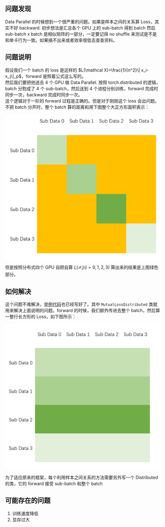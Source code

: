 ## 问题发现
Data Parallel 的时候想到一个很严重的问题。如果是样本之间的关系算 Loss，其实不好 backward. 初步想法是汇总各个 GPU 上的 sub-batch 得到 batch 然后 sub-batch x batch 是相似矩阵的一部分，一定要记得 no shuffle 来测试是不是和单卡行为一致。如果搞不出来或者效率很低去查查资料。

## 问题说明
假设我们一个 batch 的 loss 是这样的 $L(\mathcal X)=\frac{1}{n^2}\|
x_i-x_j\|_p$，forward 是照着公式这么写的。  
然后我们要把他送去 4 个 GPU 做 Data Parallel. 按照 torch.distributed 的逻辑，batch 分割成了 4 个 sub-batch，然后送到 4 个进程分别训练，forward 完成时同步一次，backward 完成时同步一次。  
这个逻辑对于一阶的 forward 过程是正确的。但是对于刚刚这个 loss 会出问题。  
不把 batch 分开时，整个 batch 算的距离和用下图整个大正方形面积表示：

![平方和损失函数图示](diag.png)  

但是按照分布式四个 GPU 自顾自算 $L(\mathcal X_i)(i=0,1,2,3)$ 算出来的结果是上图绿色部分。

## 如何解决
这个问题不难解决，[举例代码](instance_mutual.py)也已经写好了。其中 `MutualLossDistributed` 类就用来解决上面说明的问题。forward 的时候，我们额外传进去整个 batch，然后算一整行长方形的 Loss，如下图所示：  

![解决方法图示](row.png)

为了适应原来的框架，每个利用样本之间关系的方法需要另外写一个 Distributed 的类，它的 forward 接受 sub-batch 和整个 batch

## 可能存在的问题
1. 训练速度降低
2. 显存过大
